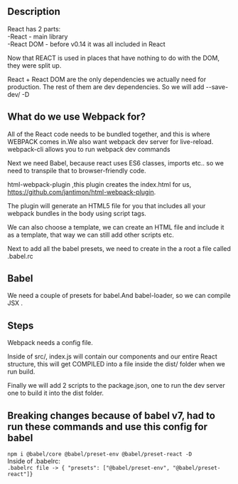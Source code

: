 ## Description
React has 2 parts:<br>
-React - main library<br>
-React DOM - before v0.14 it was all included in React

Now that REACT is used in places that have nothing to do with the DOM, they were split up.

React + React DOM are the only dependencies we actually need for production.
The rest of them are dev dependencies. So we will add --save-dev/ -D

## What do we use Webpack for?
All of the React code needs to be bundled together, and this is where WEBPACK comes in.We also want webpack dev server for live-reload.
webpack-cli allows you to run webpack dev commands

Next we need Babel, because react uses ES6 classes, imports etc.. so we need to transpile that to browser-friendly code.

html-webpack-plugin ,this plugin creates the index.html for us, https://github.com/jantimon/html-webpack-plugin.

The plugin will generate an HTML5 file for you that includes all your webpack bundles in the body using script tags.

We can also choose a template, we can create an HTML file and include it as a template, that way we can still add other scripts etc.

Next to add all the babel presets, we need to create in the a root a file called .babel.rc


## Babel
We need a couple of presets for babel.And babel-loader, so we can compile JSX .

## Steps
Webpack needs a config file.

Inside of src/, index.js will contain our components and our entire React structure, this will get COMPILED into a file inside the dist/ folder when we run build.

Finally we will add 2 scripts to the package.json,
one to run the dev server one to build it into the dist folder.

## Breaking changes because of babel v7, had to run these commands and use this config for babel
`npm i @babel/core @babel/preset-env @babel/preset-react -D` <br>
Inside of .babelrc:<br>
`.babelrc file -> {
"presets": ["@babel/preset-env", "@babel/preset-react"]}`